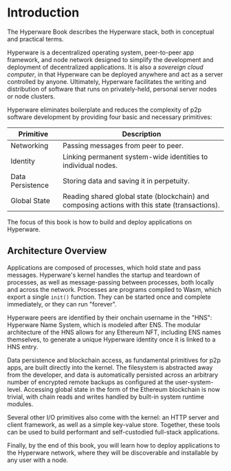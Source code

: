 # Introduction

The Hyperware Book describes the Hyperware stack, both in conceptual and practical terms.

Hyperware is a decentralized operating system, peer-to-peer app framework, and node network designed to simplify the development and deployment of decentralized applications.
It is also a _sovereign cloud computer_, in that Hyperware can be deployed anywhere and act as a server controlled by anyone.
Ultimately, Hyperware facilitates the writing and distribution of software that runs on privately-held, personal server nodes or node clusters.

Hyperware eliminates boilerplate and reduces the complexity of p2p software development by providing four basic and necessary primitives:

| Primitive        | Description                                                                                    |
| ---------------- | ---------------------------------------------------------------------------------------------- |
| Networking       | Passing messages from peer to peer.                                                            |
| Identity         | Linking permanent system-wide identities to individual nodes.                                  |
| Data Persistence | Storing data and saving it in perpetuity.                                                      |
| Global State     | Reading shared global state (blockchain) and composing actions with this state (transactions). |

The focus of this book is how to build and deploy applications on Hyperware.

## Architecture Overview

Applications are composed of processes, which hold state and pass messages.
Hyperware's kernel handles the startup and teardown of processes, as well as message-passing between processes, both locally and across the network.
Processes are programs compiled to Wasm, which export a single `init()` function.
They can be started once and complete immediately, or they can run "forever".

Hyperware peers are identified by their onchain username in the "HNS": Hyperware Name System, which is modeled after ENS.
The modular architecture of the HNS allows for any Ethereum NFT, including ENS names themselves, to generate a unique Hyperware identity once it is linked to a HNS entry.

Data persistence and blockchain access, as fundamental primitives for p2p apps, are built directly into the kernel.
The filesystem is abstracted away from the developer, and data is automatically persisted across an arbitrary number of encrypted remote backups as configured at the user-system-level.
Accessing global state in the form of the Ethereum blockchain is now trivial, with chain reads and writes handled by built-in system runtime modules.

Several other I/O primitives also come with the kernel: an HTTP server and client framework, as well as a simple key-value store.
Together, these tools can be used to build performant and self-custodied full-stack applications.

Finally, by the end of this book, you will learn how to deploy applications to the Hyperware network, where they will be discoverable and installable by any user with a node.
